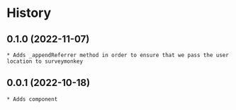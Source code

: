 # History

## 0.1.0 (2022-11-07)
    * Adds _appendReferrer method in order to ensure that we pass the user location to surveymonkey
## 0.0.1 (2022-10-18)
    * Adds component
